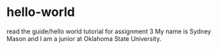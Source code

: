# hello-world
read the guide/hello world tutorial for assignment 3
My name is Sydney Mason and I am a junior at Oklahoma State University.
